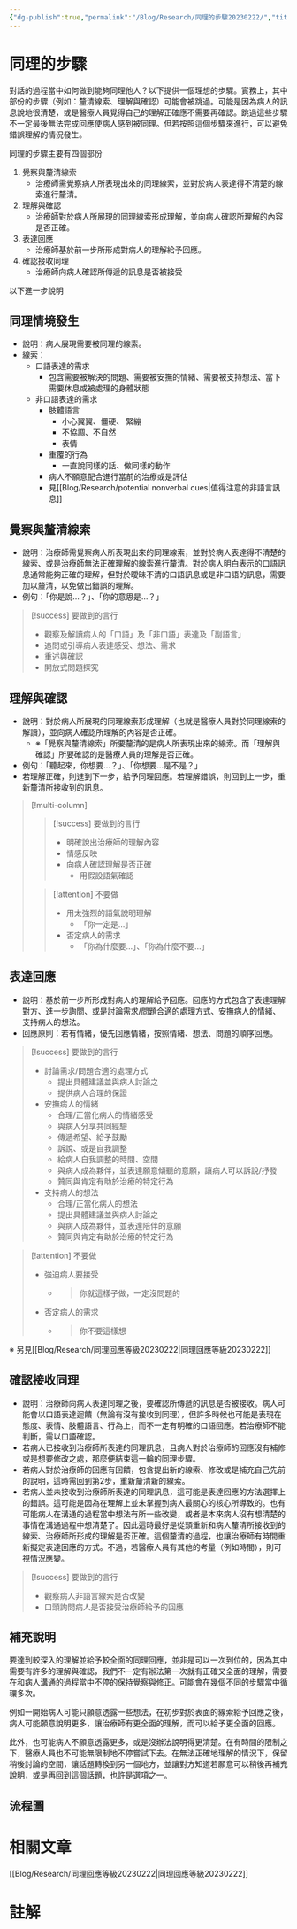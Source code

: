 ```yaml
---
{"dg-publish":true,"permalink":"/Blog/Research/同理的步驟20230222/","title":"同理的步驟","tags":["blog","empathy","empathy/course","manuscript"]}
---
```




# 同理的步驟

對話的過程當中如何做到能夠同理他人？以下提供一個理想的步驟。實務上，其中部份的步驟（例如：釐清線索、理解與確認）可能會被跳過。可能是因為病人的訊息說地很清楚，或是醫療人員覺得自己的理解正確應不需要再確認。跳過這些步驟不一定最後無法完成回應使病人感到被同理。但若按照這個步驟來進行，可以避免錯誤理解的情況發生。


同理的步驟主要有四個部份

1. 覺察與釐清線索
    - 治療師需覺察病人所表現出來的同理線索，並對於病人表達得不清楚的線索進行釐清。
2. 理解與確認
    - 治療師對於病人所展現的同理線索形成理解，並向病人確認所理解的內容是否正確。
3. 表達回應
    - 治療師基於前一步所形成對病人的理解給予回應。
4. 確認接收同理
    - 治療師向病人確認所傳遞的訊息是否被接受

以下進一步說明

## 同理情境發生

- 說明：病人展現需要被同理的線索。
- 線索：
  - 口語表達的需求
      - 包含需要被解決的問題、需要被安撫的情緒、需要被支持想法、當下需要休息或被處理的身體狀態
  - 非口語表達的需求
      - 肢體語言
          - 小心翼翼、僵硬、 緊繃
          - 不協調、不自然
          - 表情
      - 重覆的行為
          - 一直說同樣的話、做同樣的動作
      - 病人不願意配合進行當前的治療或是評估
      - 見[[Blog/Research/potential nonverbal cues\|值得注意的非語言訊息]]

## 覺察與釐清線索

- 說明：治療師需覺察病人所表現出來的同理線索，並對於病人表達得不清楚的線索、或是治療師無法正確理解的線索進行釐清。對於病人明白表示的口語訊息通常能夠正確的理解，但對於曖昧不清的口語訊息或是非口語的訊息，需要加以釐清，以免做出錯誤的理解。
- 例句：「你是說…？」、「你的意思是…？」

> [!success] 要做到的言行
> - 觀察及解讀病人的「口語」及「非口語」表達及「副語言」
> - 追問或引導病人表達感受、想法、需求
> - 重述與確認
> - 開放式問題探究


## 理解與確認

- 說明：對於病人所展現的同理線索形成理解（也就是醫療人員對於同理線索的解讀），並向病人確認所理解的內容是否正確。
  - ※「覺察與釐清線索」所要釐清的是病人所表現出來的線索。而「理解與確認」所要確認的是醫療人員的理解是否正確。
- 例句：「聽起來，你想要…？」、「你想要…是不是？」
- 若理解正確，則進到下一步，給予同理回應。若理解錯誤，則回到上一步，重新釐清所接收到的訊息。

> [!multi-column]
> 
>> [!success] 要做到的言行
>>  - 明確說出治療師的理解內容
>>  - 情感反映
>>  - 向病人確認理解是否正確
>>      - 用假設語氣確認
>
>> [!attention] 不要做
>> - 用太強烈的語氣說明理解
>>     - 「你一定是…」
>> - 否定病人的需求
>>     - 「你為什麼要…」、「你為什麼不要…」


## 表達回應

- 說明：基於前一步所形成對病人的理解給予回應。回應的方式包含了表達理解對方、進一步詢問、或是討論需求/問題合適的處理方式、安撫病人的情緒、支持病人的想法。
- 回應原則：若有情緒，優先回應情緒，按照情緒、想法、問題的順序回應。

> [!success] 要做到的言行
> - 討論需求/問題合適的處理方式
>     - 提出具體建議並與病人討論之
>     - 提供病人合理的保證
> - 安撫病人的情緒
>     - 合理/正當化病人的情緒感受
>     - 與病人分享共同經驗
>     - 傳遞希望、給予鼓勵
>     - 訴說、或是自我調整
>     - 給病人自我調整的時間、空間
>     - 與病人成為夥伴，並表達願意傾聽的意願，讓病人可以訴說/抒發
>     - 贊同與肯定有助於治療的特定行為
> - 支持病人的想法
>     - 合理/正當化病人的想法
>     - 提出具體建議並與病人討論之
>     - 與病人成為夥伴，並表達陪伴的意願
>     - 贊同與肯定有助於治療的特定行為

> [!attention] 不要做
> - 強迫病人要接受
>     - > 你就這樣子做，一定沒問題的
> - 否定病人的需求
>     - > 你不要這樣想

※ 另見[[Blog/Research/同理回應等級20230222\|同理回應等級20230222]]

## 確認接收同理

- 說明：治療師向病人表達同理之後，要確認所傳遞的訊息是否被接收。病人可能會以口語表達迴饋（無論有沒有接收到同理），但許多時候也可能是表現在態度、表情、肢體語言、行為上，而不一定有明確的口語回應。若治療師不能判斷，需以口語確認。
- 若病人已接收到治療師所表達的同理訊息，且病人對於治療師的回應沒有補修或是想要修改之處，那麼便結束這一輪的同理步驟。
- 若病人對於治療師的回應有回饋，包含提出新的線索、修改或是補充自己先前的說明，這時需回到第2步，重新釐清新的線索。
- 若病人並未接收到治療師所表達的同理訊息，這可能是表達回應的方法選擇上的錯誤。這可能是因為在理解上並未掌握到病人最關心的核心所導致的。也有可能病人在溝通的過程當中想法有所一些改變，或者是本來病人沒有想清楚的事情在溝通過程中想清楚了。因此這時最好是從頭重新和病人釐清所接收到的線索、治療師所形成的理解是否正確。這個釐清的過程，也讓治療師有時間重新擬定表達回應的方式。不過，若醫療人員有其他的考量（例如時間），則可視情況應變。

> [!success] 要做到的言行
> - 觀察病人非語言線索是否改變
> - 口頭詢問病人是否接受治療師給予的回應

## 補充說明

要達到較深入的理解並給予較全面的同理回應，並非是可以一次到位的，因為其中需要有許多的理解與確認，我們不一定有辦法第一次就有正確又全面的理解，需要在和病人溝通的過程當中不停的保持覺察與修正。可能會在幾個不同的步驟當中循環多次。

例如一開始病人可能只願意透露一些想法，在初步對於表面的線索給予回應之後，病人可能願意說明更多，讓治療師有更全面的理解，而可以給予更全面的回應。

此外，也可能病人不願意透露更多，或是沒辦法說明得更清楚。在有時間的限制之下，醫療人員也不可能無限制地不停嘗試下去。在無法正確地理解的情況下，保留稍後討論的空間，讓話題轉換到另一個地方，並讓對方知道若願意可以稍後再補充說明，或是再回到這個話題，也許是選項之一。

## 流程圖

<style> .container {font-family: sans-serif; text-align: center;} .button-wrapper button {z-index: 1;height: 40px; width: 100px; margin: 10px;padding: 5px;} .excalidraw .App-menu_top .buttonList { display: flex;} .excalidraw-wrapper { height: 800px; margin: 50px; position: relative;} :root[dir="ltr"] .excalidraw .layer-ui__wrapper .zen-mode-transition.App-menu_bottom--transition-left {transform: none;} </style><script src="https://cdn.jsdelivr.net/npm/react@17/umd/react.production.min.js"></script><script src="https://cdn.jsdelivr.net/npm/react-dom@17/umd/react-dom.production.min.js"></script><script type="text/javascript" src="https://cdn.jsdelivr.net/npm/@excalidraw/excalidraw@0/dist/excalidraw.production.min.js"></script><div id="empathy_steps_20230208excalidraw.md1"></div><script>(function(){const InitialData={"type":"excalidraw","version":2,"source":"https://excalidraw.com","elements":[{"type":"text","version":249,"versionNonce":750705796,"isDeleted":false,"id":"IUy0Rvky","fillStyle":"cross-hatch","strokeWidth":1,"strokeStyle":"solid","roughness":1,"opacity":100,"angle":0,"x":-2143.8662274826233,"y":-92.94244911466518,"strokeColor":"#1864ab","backgroundColor":"#82c91e","width":430,"height":89,"seed":634476328,"groupIds":[],"roundness":null,"boundElements":[],"updated":1675935011930,"link":null,"locked":false,"fontSize":61.251791470267044,"fontFamily":1,"text":"理想的同理步驟","rawText":"理想的同理步驟","baseline":66,"textAlign":"left","verticalAlign":"top","containerId":null,"originalText":"理想的同理步驟"},{"type":"rectangle","version":279,"versionNonce":680402364,"isDeleted":false,"id":"dPW15d_ijYPPW9PN-Oimc","fillStyle":"cross-hatch","strokeWidth":4,"strokeStyle":"solid","roughness":1,"opacity":100,"angle":0,"x":-1511.671072529716,"y":60.28266719215594,"strokeColor":"#343a40","backgroundColor":"transparent","width":334.2857142857142,"height":120,"seed":1274026656,"groupIds":["HtZfi0qMjgDszFvC8itc6"],"roundness":null,"boundElements":[{"id":"e_v-3JCI31vX4ipksqdII","type":"arrow"}],"updated":1675935011930,"link":null,"locked":false},{"type":"text","version":237,"versionNonce":87600132,"isDeleted":false,"id":"fKHEZvO9","fillStyle":"cross-hatch","strokeWidth":4,"strokeStyle":"solid","roughness":1,"opacity":100,"angle":0,"x":-1453.028215386859,"y":94.28266719215594,"strokeColor":"#343a40","backgroundColor":"transparent","width":217,"height":52,"seed":557072224,"groupIds":["HtZfi0qMjgDszFvC8itc6"],"roundness":null,"boundElements":[],"updated":1675935011930,"link":null,"locked":false,"fontSize":36,"fontFamily":1,"text":"同理情境發生","rawText":"同理情境發生","baseline":39,"textAlign":"left","verticalAlign":"top","containerId":null,"originalText":"同理情境發生"},{"type":"text","version":103,"versionNonce":150668860,"isDeleted":false,"id":"d2u0IdXf","fillStyle":"cross-hatch","strokeWidth":4,"strokeStyle":"solid","roughness":1,"opacity":100,"angle":0,"x":-1471.0282153868588,"y":376.93438978387326,"strokeColor":"#343a40","backgroundColor":"transparent","width":253,"height":52,"seed":1110136480,"groupIds":["N-1_WVSJjqjCb3eBo5TSY"],"roundness":null,"boundElements":[],"updated":1675935011930,"link":null,"locked":false,"fontSize":36,"fontFamily":1,"text":"覺察與釐清線索","rawText":"覺察與釐清線索","baseline":39,"textAlign":"left","verticalAlign":"top","containerId":null,"originalText":"覺察與釐清線索"},{"type":"ellipse","version":178,"versionNonce":1556908932,"isDeleted":false,"id":"x7d-kBr7fN_5CRvhIwf9D","fillStyle":"cross-hatch","strokeWidth":4,"strokeStyle":"solid","roughness":1,"opacity":100,"angle":0,"x":-1523.939980092741,"y":307.6402721368144,"strokeColor":"#343a40","backgroundColor":"transparent","width":358.82352941176464,"height":190.58823529411768,"seed":1065152160,"groupIds":["N-1_WVSJjqjCb3eBo5TSY"],"roundness":null,"boundElements":[{"id":"e_v-3JCI31vX4ipksqdII","type":"arrow"},{"id":"Bj4SMHSByh4OQqGzhUHiy","type":"arrow"},{"id":"iT4BYqrvQD6YAvCW9y0P5","type":"arrow"},{"id":"zbwniMjZQKLTSix18lQzi","type":"arrow"}],"updated":1675935011930,"link":null,"locked":false},{"type":"text","version":130,"versionNonce":213311164,"isDeleted":false,"id":"NjALBLsu","fillStyle":"cross-hatch","strokeWidth":4,"strokeStyle":"solid","roughness":1,"opacity":100,"angle":0,"x":-1435.0282153868588,"y":694.8646050226495,"strokeColor":"#343a40","backgroundColor":"transparent","width":181,"height":52,"seed":79831712,"groupIds":["3vym5WPOw6YhBCfZaSgiV"],"roundness":null,"boundElements":[],"updated":1675935011930,"link":null,"locked":false,"fontSize":36,"fontFamily":1,"text":"理解與確認","rawText":"理解與確認","baseline":39,"textAlign":"left","verticalAlign":"top","containerId":null,"originalText":"理解與確認"},{"type":"ellipse","version":204,"versionNonce":1706588932,"isDeleted":false,"id":"UkePRizZzeQerN9jd99AW","fillStyle":"cross-hatch","strokeWidth":4,"strokeStyle":"solid","roughness":1,"opacity":100,"angle":0,"x":-1523.9399800927413,"y":625.5861123755905,"strokeColor":"#343a40","backgroundColor":"transparent","width":358.82352941176464,"height":190.58823529411768,"seed":970905440,"groupIds":["3vym5WPOw6YhBCfZaSgiV"],"roundness":null,"boundElements":[{"id":"Bj4SMHSByh4OQqGzhUHiy","type":"arrow"},{"id":"WHTklkOyT0FjQ9MP4lTGU","type":"arrow"},{"id":"fqYxSwuahICLPemdiLgVR","type":"arrow"},{"id":"fdkaQND_PYX0VYrH1xWo-","type":"arrow"}],"updated":1675935011930,"link":null,"locked":false},{"type":"text","version":251,"versionNonce":1439898684,"isDeleted":false,"id":"crRannfh","fillStyle":"cross-hatch","strokeWidth":4,"strokeStyle":"solid","roughness":1,"opacity":100,"angle":0,"x":-1417.0282153868588,"y":1379.5487545711635,"strokeColor":"#343a40","backgroundColor":"transparent","width":145,"height":52,"seed":1356756832,"groupIds":["YAqq7lIz1MDwn_e6oX5qM"],"roundness":null,"boundElements":[],"updated":1675935093568,"link":null,"locked":false,"fontSize":36,"fontFamily":1,"text":"表達回應","rawText":"表達回應","baseline":39,"textAlign":"left","verticalAlign":"top","containerId":null,"originalText":"表達回應"},{"type":"ellipse","version":302,"versionNonce":2041107844,"isDeleted":false,"id":"cn1dhuRwo0tETFmmqeGcz","fillStyle":"cross-hatch","strokeWidth":4,"strokeStyle":"solid","roughness":1,"opacity":100,"angle":0,"x":-1523.939980092741,"y":1310.2546369241045,"strokeColor":"#343a40","backgroundColor":"transparent","width":358.82352941176464,"height":190.58823529411768,"seed":200224416,"groupIds":["YAqq7lIz1MDwn_e6oX5qM"],"roundness":null,"boundElements":[{"id":"EBHje4FnAdkQCARxff6CV","type":"arrow"},{"id":"_WsH5xM99qxt8o_GA_UKb","type":"arrow"},{"id":"zNbfQ17gmeIdURUsLxaWB","type":"arrow"}],"updated":1675935093568,"link":null,"locked":false},{"type":"diamond","version":156,"versionNonce":1960314940,"isDeleted":false,"id":"FLsSzb02ukR_FVj18ZjLJ","fillStyle":"cross-hatch","strokeWidth":4,"strokeStyle":"solid","roughness":1,"opacity":100,"angle":0,"x":-1582.3059931646367,"y":943.5319526143666,"strokeColor":"#343a40","backgroundColor":"transparent","width":475.55555555555566,"height":242.22222222222217,"seed":1030531744,"groupIds":["TYoeW_2TximRaG9wuA1NA"],"roundness":null,"boundElements":[{"id":"WHTklkOyT0FjQ9MP4lTGU","type":"arrow"},{"id":"EBHje4FnAdkQCARxff6CV","type":"arrow"},{"id":"iT4BYqrvQD6YAvCW9y0P5","type":"arrow"},{"id":"fqYxSwuahICLPemdiLgVR","type":"arrow"}],"updated":1675935011930,"link":null,"locked":false},{"type":"text","version":116,"versionNonce":1790486916,"isDeleted":false,"id":"6JmP5kwY","fillStyle":"cross-hatch","strokeWidth":4,"strokeStyle":"solid","roughness":1,"opacity":100,"angle":0,"x":-1453.0282153868588,"y":1038.6430637254778,"strokeColor":"#343a40","backgroundColor":"transparent","width":217,"height":52,"seed":984884896,"groupIds":["TYoeW_2TximRaG9wuA1NA"],"roundness":null,"boundElements":[],"updated":1675935011930,"link":null,"locked":false,"fontSize":36,"fontFamily":1,"text":"理解是否正確","rawText":"理解是否正確","baseline":39,"textAlign":"left","verticalAlign":"top","containerId":null,"originalText":"理解是否正確"},{"type":"diamond","version":798,"versionNonce":1143108612,"isDeleted":false,"id":"qPORRdqO7hejDJXKX5uzA","fillStyle":"cross-hatch","strokeWidth":4,"strokeStyle":"solid","roughness":1,"opacity":100,"angle":0,"x":-1710.7186915773354,"y":1869.1463174016562,"strokeColor":"#343a40","backgroundColor":"transparent","width":726.666666666667,"height":242.22222222222217,"seed":177035936,"groupIds":["ETCwcaoR7216JVEKC0Tui"],"roundness":null,"boundElements":[{"id":"OkKDfFhxrAmTPwbgkks-H","type":"arrow"},{"id":"zbwniMjZQKLTSix18lQzi","type":"arrow"},{"id":"zNbfQ17gmeIdURUsLxaWB","type":"arrow"},{"id":"_WsH5xM99qxt8o_GA_UKb","type":"arrow"},{"id":"IFgjDiK2zGJ-BmFf62Imh","type":"arrow"},{"id":"fdkaQND_PYX0VYrH1xWo-","type":"arrow"}],"updated":1675935282147,"link":null,"locked":false},{"type":"text","version":865,"versionNonce":1549112068,"isDeleted":false,"id":"42NMSLTQ","fillStyle":"cross-hatch","strokeWidth":4,"strokeStyle":"solid","roughness":1,"opacity":100,"angle":0,"x":-1419.885358244002,"y":1937.6168035127673,"strokeColor":"#343a40","backgroundColor":"transparent","width":145,"height":104,"seed":864231264,"groupIds":["ETCwcaoR7216JVEKC0Tui"],"roundness":null,"boundElements":[],"updated":1675935208820,"link":null,"locked":false,"fontSize":36,"fontFamily":1,"text":"病人是否\n接收同理","rawText":"病人是否\n接收同理","baseline":91,"textAlign":"center","verticalAlign":"top","containerId":null,"originalText":"病人是否\n接收同理"},{"type":"rectangle","version":577,"versionNonce":1808011068,"isDeleted":false,"id":"82VYAUmo2tK7tXJs1lCm7","fillStyle":"cross-hatch","strokeWidth":4,"strokeStyle":"solid","roughness":1,"opacity":100,"angle":0,"x":-1508.8139296725728,"y":2298.7261445685367,"strokeColor":"#343a40","backgroundColor":"transparent","width":334.2857142857142,"height":120,"seed":240901792,"groupIds":["mXsky95tG8qxOTryx7j-X"],"roundness":null,"boundElements":[{"id":"OkKDfFhxrAmTPwbgkks-H","type":"arrow"}],"updated":1675935208820,"link":null,"locked":false},{"type":"text","version":568,"versionNonce":770530948,"isDeleted":false,"id":"MKsNRMO3","fillStyle":"cross-hatch","strokeWidth":4,"strokeStyle":"solid","roughness":1,"opacity":100,"angle":0,"x":-1450.171072529716,"y":2332.7261445685367,"strokeColor":"#343a40","backgroundColor":"transparent","width":217,"height":52,"seed":2093931360,"groupIds":["mXsky95tG8qxOTryx7j-X"],"roundness":null,"boundElements":[],"updated":1675935368910,"link":null,"locked":false,"fontSize":36,"fontFamily":1,"text":"同理步驟完成","rawText":"同理步驟完成","baseline":39,"textAlign":"left","verticalAlign":"top","containerId":null,"originalText":"同理步驟完成"},{"type":"arrow","version":59,"versionNonce":1116185020,"isDeleted":false,"id":"e_v-3JCI31vX4ipksqdII","fillStyle":"cross-hatch","strokeWidth":4,"strokeStyle":"solid","roughness":1,"opacity":100,"angle":0,"x":-1340.863826256665,"y":205.48671379836503,"strokeColor":"#343a40","backgroundColor":"transparent","width":5.9375,"height":77.015625,"seed":1215278007,"groupIds":[],"roundness":null,"boundElements":[],"updated":1675935011930,"link":null,"locked":false,"startBinding":{"elementId":"dPW15d_ijYPPW9PN-Oimc","focus":-0.04919329567527005,"gap":25.20404660620909},"endBinding":{"elementId":"x7d-kBr7fN_5CRvhIwf9D","focus":-0.06524818215705522,"gap":25.14607827709338},"lastCommittedPoint":null,"startArrowhead":null,"endArrowhead":"arrow","points":[[0,0],[-5.9375,77.015625]]},{"type":"arrow","version":56,"versionNonce":1149855748,"isDeleted":false,"id":"Bj4SMHSByh4OQqGzhUHiy","fillStyle":"cross-hatch","strokeWidth":4,"strokeStyle":"solid","roughness":1,"opacity":100,"angle":0,"x":-1347.0645989728632,"y":513.017963798365,"strokeColor":"#343a40","backgroundColor":"transparent","width":4.78125,"height":92.625,"seed":1795101401,"groupIds":[],"roundness":null,"boundElements":[],"updated":1675935011930,"link":null,"locked":false,"startBinding":{"elementId":"x7d-kBr7fN_5CRvhIwf9D","focus":0.050344279550937655,"gap":14.805403483773418},"endBinding":{"elementId":"UkePRizZzeQerN9jd99AW","focus":0.04109910416427004,"gap":19.945998614384877},"lastCommittedPoint":null,"startArrowhead":null,"endArrowhead":"arrow","points":[[0,0],[4.78125,92.625]]},{"type":"arrow","version":28,"versionNonce":824445500,"isDeleted":false,"id":"WHTklkOyT0FjQ9MP4lTGU","fillStyle":"cross-hatch","strokeWidth":4,"strokeStyle":"solid","roughness":1,"opacity":100,"angle":0,"x":-1349.1557162357035,"y":844.9085887983648,"strokeColor":"#343a40","backgroundColor":"transparent","width":7.546875,"height":79.765625,"seed":2137863577,"groupIds":[],"roundness":null,"boundElements":[],"updated":1675935011930,"link":null,"locked":false,"startBinding":{"elementId":"UkePRizZzeQerN9jd99AW","focus":0.04780726339425052,"gap":28.74774938548184},"endBinding":{"elementId":"FLsSzb02ukR_FVj18ZjLJ","focus":0.10066738288654804,"gap":21.65701228159186},"lastCommittedPoint":null,"startArrowhead":null,"endArrowhead":"arrow","points":[[0,0],[7.546875,79.765625]]},{"type":"arrow","version":28,"versionNonce":1954252036,"isDeleted":false,"id":"EBHje4FnAdkQCARxff6CV","fillStyle":"cross-hatch","strokeWidth":4,"strokeStyle":"solid","roughness":1,"opacity":100,"angle":0,"x":-1345.258867462509,"y":1202.3979274329995,"strokeColor":"#343a40","backgroundColor":"transparent","width":3.876315733411957,"height":85.59795459637962,"seed":1370994713,"groupIds":[],"roundness":null,"boundElements":[{"type":"text","id":"4P7dLe06"}],"updated":1675935093569,"link":null,"locked":false,"startBinding":{"elementId":"FLsSzb02ukR_FVj18ZjLJ","focus":0.018499829464810033,"gap":16.659782499966184},"endBinding":{"elementId":"cn1dhuRwo0tETFmmqeGcz","focus":0.04719096123504909,"gap":22.273055704829147},"lastCommittedPoint":null,"startArrowhead":null,"endArrowhead":"arrow","points":[[0,0],[3.876315733411957,85.59795459637962]]},{"type":"text","version":17,"versionNonce":487824762,"isDeleted":false,"id":"4P7dLe06","fillStyle":"cross-hatch","strokeWidth":4,"strokeStyle":"solid","roughness":1,"opacity":100,"angle":0,"x":-1361.820709595803,"y":1222.6969047311893,"strokeColor":"#343a40","backgroundColor":"transparent","width":37,"height":45,"seed":153374713,"groupIds":[],"roundness":null,"boundElements":[],"updated":1676250589658,"link":null,"locked":false,"fontSize":36,"fontFamily":1,"text":"是","rawText":"是","baseline":32,"textAlign":"center","verticalAlign":"middle","containerId":"EBHje4FnAdkQCARxff6CV","originalText":"是"},{"type":"arrow","version":566,"versionNonce":1893709244,"isDeleted":false,"id":"_WsH5xM99qxt8o_GA_UKb","fillStyle":"cross-hatch","strokeWidth":4,"strokeStyle":"solid","roughness":1,"opacity":100,"angle":0,"x":-1349.952916545215,"y":1519.1574574965166,"strokeColor":"#343a40","backgroundColor":"transparent","width":0.27362931543552804,"height":62.403507981595794,"seed":680294711,"groupIds":[],"roundness":null,"boundElements":[],"updated":1675935258925,"link":null,"locked":false,"startBinding":{"elementId":"cn1dhuRwo0tETFmmqeGcz","focus":0.027459358478578978,"gap":18.355908119159253},"endBinding":{"elementId":"-GW_SFbAQbgF7n88buctO","focus":-0.035658293613722296,"gap":3.1604065236820276},"lastCommittedPoint":null,"startArrowhead":null,"endArrowhead":"arrow","points":[[0,0],[-0.27362931543552804,62.403507981595794]]},{"type":"arrow","version":1280,"versionNonce":594986940,"isDeleted":false,"id":"OkKDfFhxrAmTPwbgkks-H","fillStyle":"cross-hatch","strokeWidth":4,"strokeStyle":"solid","roughness":1,"opacity":100,"angle":0,"x":-1334.2568673296114,"y":2128.2137660993885,"strokeColor":"#343a40","backgroundColor":"transparent","width":0.055642359537387165,"height":148.04080484183305,"seed":1686849527,"groupIds":[],"roundness":null,"boundElements":[{"type":"text","id":"MePsSgoq"}],"updated":1675935208820,"link":null,"locked":false,"startBinding":{"elementId":"qPORRdqO7hejDJXKX5uzA","focus":-0.03627684162226953,"gap":20.13237836222477},"endBinding":{"elementId":"82VYAUmo2tK7tXJs1lCm7","focus":0.043834219519213256,"gap":22.471573627315138},"lastCommittedPoint":null,"startArrowhead":null,"endArrowhead":"arrow","points":[[0,0],[-0.055642359537387165,148.04080484183305]]},{"type":"text","version":32,"versionNonce":630886182,"isDeleted":false,"id":"MePsSgoq","fillStyle":"cross-hatch","strokeWidth":4,"strokeStyle":"solid","roughness":1,"opacity":100,"angle":0,"x":-1352.78468850938,"y":2179.734168520305,"strokeColor":"#343a40","backgroundColor":"transparent","width":37,"height":45,"seed":140288791,"groupIds":[],"roundness":null,"boundElements":[],"updated":1676250589659,"link":null,"locked":false,"fontSize":36,"fontFamily":1,"text":"是","rawText":"是","baseline":32,"textAlign":"center","verticalAlign":"middle","containerId":"OkKDfFhxrAmTPwbgkks-H","originalText":"是"},{"type":"arrow","version":228,"versionNonce":1491289604,"isDeleted":false,"id":"iT4BYqrvQD6YAvCW9y0P5","fillStyle":"cross-hatch","strokeWidth":4,"strokeStyle":"solid","roughness":1,"opacity":100,"angle":0,"x":-1079.6297778868598,"y":1061.961168163444,"strokeColor":"#e67700","backgroundColor":"transparent","width":308.5677083333335,"height":695.4947916666666,"seed":1459357465,"groupIds":[],"roundness":{"type":2},"boundElements":[],"updated":1675935011930,"link":null,"locked":false,"startBinding":{"elementId":"mz7Me4DZ","focus":1.495942063754654,"gap":14.65885416666697},"endBinding":{"elementId":"x7d-kBr7fN_5CRvhIwf9D","focus":-0.22608081079652803,"gap":10.299837955190213},"lastCommittedPoint":null,"startArrowhead":null,"endArrowhead":"arrow","points":[[0,0],[228.40364583333348,7.552083333333485],[208.95052083333348,-687.9427083333331],[-80.1640625,-683.4505208333331]]},{"type":"arrow","version":719,"versionNonce":917498244,"isDeleted":false,"id":"zbwniMjZQKLTSix18lQzi","fillStyle":"cross-hatch","strokeWidth":4,"strokeStyle":"solid","roughness":1,"opacity":100,"angle":0,"x":-1727.2919615187154,"y":2010.2574285127673,"strokeColor":"#e67700","backgroundColor":"transparent","width":388.6007089443526,"height":1618.2620341588474,"seed":1634092697,"groupIds":[],"roundness":{"type":2},"boundElements":[],"updated":1675935286528,"link":null,"locked":false,"startBinding":{"elementId":"qPORRdqO7hejDJXKX5uzA","focus":-1.0777133158513956,"gap":24.21459409016687},"endBinding":{"elementId":"x7d-kBr7fN_5CRvhIwf9D","focus":0.04406359066182515,"gap":22.139440262095263},"lastCommittedPoint":null,"startArrowhead":null,"endArrowhead":"arrow","points":[[0,0],[-207.0800801890175,-355.11917701599054],[-161.47937124466483,-1618.2620341588474],[181.5206287553351,-1614.0149858804275]]},{"type":"arrow","version":213,"versionNonce":1410590084,"isDeleted":false,"id":"fqYxSwuahICLPemdiLgVR","fillStyle":"cross-hatch","strokeWidth":4,"strokeStyle":"solid","roughness":1,"opacity":100,"angle":0,"x":-1086.5516528868598,"y":1064.8257514967775,"strokeColor":"#e67700","backgroundColor":"transparent","width":193.9453125,"height":365.2994791666665,"seed":1875758071,"groupIds":[],"roundness":{"type":2},"boundElements":[],"updated":1675935011930,"link":null,"locked":false,"startBinding":{"elementId":"FLsSzb02ukR_FVj18ZjLJ","focus":-0.0715785481742591,"gap":9.330277023820187},"endBinding":{"elementId":"UkePRizZzeQerN9jd99AW","focus":-0.17716394193900886,"gap":20.56391093332158},"lastCommittedPoint":null,"startArrowhead":null,"endArrowhead":"arrow","points":[[0,0],[133.95833333333348,4.596354166666515],[125.49479166666652,-360.5859375],[-59.986979166666515,-360.703125]]},{"type":"arrow","version":795,"versionNonce":162378812,"isDeleted":false,"id":"zNbfQ17gmeIdURUsLxaWB","fillStyle":"cross-hatch","strokeWidth":4,"strokeStyle":"solid","roughness":1,"opacity":100,"angle":0,"x":-1714.15508059222,"y":1987.4002856556242,"strokeColor":"#e67700","backgroundColor":"transparent","width":258.6012856433942,"height":607.0284213511916,"seed":946234519,"groupIds":[],"roundness":{"type":2},"boundElements":[],"updated":1675935278555,"link":null,"locked":false,"startBinding":{"elementId":"qPORRdqO7hejDJXKX5uzA","focus":-1.007489045425851,"gap":3.7972053300577073},"endBinding":{"elementId":"cn1dhuRwo0tETFmmqeGcz","focus":0.270309526758044,"gap":28.389899249203097},"lastCommittedPoint":null,"startArrowhead":null,"endArrowhead":"arrow","points":[[0,0],[-67.7989043880998,-270.7848781719151],[-92.7085491287882,-606.2891884818515],[165.89273651460599,-607.0284213511916]]},{"type":"arrow","version":782,"versionNonce":815175356,"isDeleted":false,"id":"fdkaQND_PYX0VYrH1xWo-","fillStyle":"cross-hatch","strokeWidth":4,"strokeStyle":"solid","roughness":1,"opacity":100,"angle":0,"x":-1716.8963305737311,"y":2007.4002856556242,"strokeColor":"#e67700","backgroundColor":"transparent","width":345.33791409363107,"height":1323.8131679945423,"seed":598344217,"groupIds":[],"roundness":{"type":2},"boundElements":[],"updated":1675935283266,"link":null,"locked":false,"startBinding":{"elementId":"qPORRdqO7hejDJXKX5uzA","focus":-1.0386457974963919,"gap":18.21668323138296},"endBinding":{"elementId":"UkePRizZzeQerN9jd99AW","focus":0.37647705496929745,"gap":13.939629432690992},"lastCommittedPoint":null,"startArrowhead":null,"endArrowhead":"arrow","points":[[0,0],[-155.69072544725805,-339.40701199373166],[-127.24155212242442,-1323.8131679945423],[189.64718864637302,-1322.9146875389442]]},{"type":"text","version":130,"versionNonce":1812417796,"isDeleted":false,"id":"qCaTZrno","fillStyle":"cross-hatch","strokeWidth":4,"strokeStyle":"solid","roughness":1,"opacity":100,"angle":0,"x":-1703.711995148764,"y":1903.7513467348726,"strokeColor":"#e67700","backgroundColor":"transparent","width":37,"height":52,"seed":1412480665,"groupIds":[],"roundness":null,"boundElements":[],"updated":1675935290843,"link":null,"locked":false,"fontSize":36,"fontFamily":1,"text":"否","rawText":"否","baseline":39,"textAlign":"center","verticalAlign":"top","containerId":null,"originalText":"否"},{"type":"text","version":62,"versionNonce":1462981764,"isDeleted":false,"id":"mz7Me4DZ","fillStyle":"cross-hatch","strokeWidth":4,"strokeStyle":"solid","roughness":1,"opacity":100,"angle":0,"x":-1064.9709237201928,"y":997.2479985205869,"strokeColor":"#e67700","backgroundColor":"transparent","width":37,"height":52,"seed":460730425,"groupIds":[],"roundness":null,"boundElements":[{"id":"iT4BYqrvQD6YAvCW9y0P5","type":"arrow"}],"updated":1675935011930,"link":null,"locked":false,"fontSize":36,"fontFamily":1,"text":"否","rawText":"否","baseline":39,"textAlign":"center","verticalAlign":"top","containerId":null,"originalText":"否"},{"type":"text","version":284,"versionNonce":11187900,"isDeleted":false,"id":"wKX4wXPF","fillStyle":"cross-hatch","strokeWidth":4,"strokeStyle":"solid","roughness":1,"opacity":100,"angle":0,"x":-1959.4560905725612,"y":2076.686490584078,"strokeColor":"#343a40","backgroundColor":"transparent","width":469,"height":52,"seed":667430147,"groupIds":[],"roundness":null,"boundElements":[],"updated":1675935293178,"link":null,"locked":false,"fontSize":36,"fontFamily":1,"text":"（治療師判斷該回到哪一步）","rawText":"（治療師判斷該回到哪一步）","baseline":39,"textAlign":"center","verticalAlign":"top","containerId":null,"originalText":"（治療師判斷該回到哪一步）"},{"type":"text","version":335,"versionNonce":1732613180,"isDeleted":false,"id":"XuYovDoT","fillStyle":"cross-hatch","strokeWidth":4,"strokeStyle":"solid","roughness":1,"opacity":100,"angle":0,"x":-1452.7604893847342,"y":1653.9632762983647,"strokeColor":"#343a40","backgroundColor":"transparent","width":217,"height":52,"seed":1895631036,"groupIds":["iklVTxJX8UGE4dbEKKoGy"],"roundness":null,"boundElements":[],"updated":1675935255070,"link":null,"locked":false,"fontSize":36,"fontFamily":1,"text":"確認接收同理","rawText":"確認接收同理","baseline":39,"textAlign":"left","verticalAlign":"top","containerId":null,"originalText":"確認接收同理"},{"type":"ellipse","version":351,"versionNonce":514432644,"isDeleted":false,"id":"-GW_SFbAQbgF7n88buctO","fillStyle":"cross-hatch","strokeWidth":4,"strokeStyle":"solid","roughness":1,"opacity":100,"angle":0,"x":-1523.6722540906167,"y":1584.6691586513052,"strokeColor":"#343a40","backgroundColor":"transparent","width":358.82352941176464,"height":190.58823529411768,"seed":1874981124,"groupIds":["iklVTxJX8UGE4dbEKKoGy"],"roundness":null,"boundElements":[{"id":"_WsH5xM99qxt8o_GA_UKb","type":"arrow"},{"id":"IFgjDiK2zGJ-BmFf62Imh","type":"arrow"}],"updated":1675935264460,"link":null,"locked":false},{"type":"arrow","version":23,"versionNonce":824736700,"isDeleted":false,"id":"IFgjDiK2zGJ-BmFf62Imh","fillStyle":"cross-hatch","strokeWidth":4,"strokeStyle":"solid","roughness":1,"opacity":100,"angle":0,"x":-1347.1176322418778,"y":1779.9632762983642,"strokeColor":"#343a40","backgroundColor":"transparent","width":0,"height":77.14285714285688,"seed":1449956356,"groupIds":[],"roundness":{"type":2},"boundElements":[],"updated":1675935264461,"link":null,"locked":false,"startBinding":{"elementId":"-GW_SFbAQbgF7n88buctO","focus":0.015925058548013356,"gap":4.717800283810462},"endBinding":{"elementId":"qPORRdqO7hejDJXKX5uzA","focus":0.0007368605563050373,"gap":11.50698382427683},"lastCommittedPoint":null,"startArrowhead":null,"endArrowhead":"arrow","points":[[0,0],[0,77.14285714285688]]}],"appState":{"theme":"light","viewBackgroundColor":"#ffffff","currentItemStrokeColor":"#343a40","currentItemBackgroundColor":"transparent","currentItemFillStyle":"cross-hatch","currentItemStrokeWidth":4,"currentItemStrokeStyle":"solid","currentItemRoughness":1,"currentItemOpacity":100,"currentItemFontFamily":1,"currentItemFontSize":36,"currentItemTextAlign":"center","currentItemStartArrowhead":null,"currentItemEndArrowhead":"arrow","scrollX":3498.899829646187,"scrollY":210.67958084449265,"zoom":{"value":0.35000000000000003},"currentItemRoundness":"round","gridSize":null,"colorPalette":{},"currentStrokeOptions":null,"previousGridSize":null},"files":{}};InitialData.scrollToContent=true;App=()=>{const e=React.useRef(null),t=React.useRef(null),[n,i]=React.useState({width:void 0,height:void 0});return React.useEffect(()=>{i({width:t.current.getBoundingClientRect().width,height:t.current.getBoundingClientRect().height});const e=()=>{i({width:t.current.getBoundingClientRect().width,height:t.current.getBoundingClientRect().height})};return window.addEventListener("resize",e),()=>window.removeEventListener("resize",e)},[t]),React.createElement(React.Fragment,null,React.createElement("div",{className:"excalidraw-wrapper",ref:t},React.createElement(ExcalidrawLib.Excalidraw,{ref:e,width:n.width,height:n.height,initialData:InitialData,viewModeEnabled:!0,zenModeEnabled:!0,gridModeEnabled:!1})))},excalidrawWrapper=document.getElementById("empathy_steps_20230208excalidraw.md1");ReactDOM.render(React.createElement(App),excalidrawWrapper);})();</script>

# 相關文章

[[Blog/Research/同理回應等級20230222\|同理回應等級20230222]]

# 註解

[^1]: 另見[[Blog/Research/empathy my point of view\|empathy my point of view]]
[^2]: 見同理步驟中，基本的行為態度
